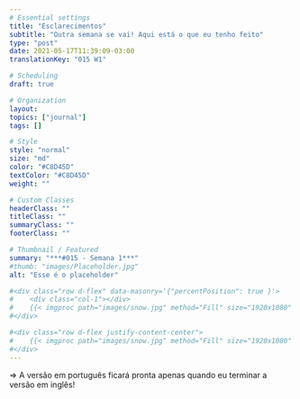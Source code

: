 ```yaml
---
# Essential settings
title: "Esclarecimentos"
subtitle: "Outra semana se vai! Aqui está o que eu tenho feito"
type: "post"
date: 2021-05-17T11:39:09-03:00
translationKey: "015 W1"

# Scheduling
draft: true

# Organization
layout:
topics: ["journal"]
tags: []

# Style
style: "normal"
size: "md"
color: "#C8D45D"
textColor: "#C8D45D"
weight: ""

# Custom Classes
headerClass: ""
titleClass: ""
summaryClass: ""
footerClass: ""

# Thumbnail / Featured
summary: "***#015 - Semana 1***"
#thumb: "images/Placeholder.jpg"
alt: "Esse é o placeholder"

#<div class="row d-flex" data-masonry='{"percentPosition": true }'>
#    <div class="col-1"></div>
#    {{< imgproc path="images/snow.jpg" method="Fill" size="1920x1080" col="8" >}}
#</div>

#<div class="row d-flex justify-content-center">
#    {{< imgproc path="images/snow.jpg" method="Fill" size="1920x1080" col="8" >}}
#</div>
---
```


=> A versão em português ficará pronta apenas quando eu terminar a versão em inglês!